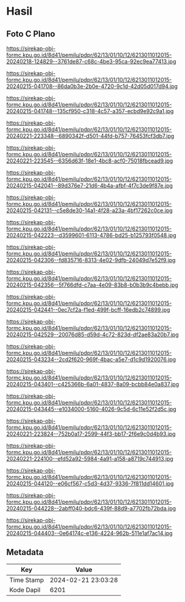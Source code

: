 # Hasil

## Foto C Plano

https://sirekap-obj-formc.kpu.go.id/8d41/pemilu/pdpr/62/13/01/10/12/6213011012015-20240218-124829--3761de87-c68c-4be3-95ca-92ec9ea77413.jpg

https://sirekap-obj-formc.kpu.go.id/8d41/pemilu/pdpr/62/13/01/10/12/6213011012015-20240215-041708--86da0b3e-2b0e-4720-9c1d-42d05d017d94.jpg

https://sirekap-obj-formc.kpu.go.id/8d41/pemilu/pdpr/62/13/01/10/12/6213011012015-20240215-041748--135cf950-c318-4c57-a357-ecbd9e92c9a1.jpg

https://sirekap-obj-formc.kpu.go.id/8d41/pemilu/pdpr/62/13/01/10/12/6213011012015-20240221-223348--6890342f-d501-44fd-b757-76453fcf3db7.jpg

https://sirekap-obj-formc.kpu.go.id/8d41/pemilu/pdpr/62/13/01/10/12/6213011012015-20240221-223545--6356d63f-18e1-4bc8-acf0-75018fbcead9.jpg

https://sirekap-obj-formc.kpu.go.id/8d41/pemilu/pdpr/62/13/01/10/12/6213011012015-20240215-042041--89d376e7-21d6-4b4a-afbf-4f7c3de9f87e.jpg

https://sirekap-obj-formc.kpu.go.id/8d41/pemilu/pdpr/62/13/01/10/12/6213011012015-20240215-042131--c5e8de30-14a1-4f28-a23a-4bf17262c0ce.jpg

https://sirekap-obj-formc.kpu.go.id/8d41/pemilu/pdpr/62/13/01/10/12/6213011012015-20240215-042223--d3599601-6113-4786-bd25-b125793f0548.jpg

https://sirekap-obj-formc.kpu.go.id/8d41/pemilu/pdpr/62/13/01/10/12/6213011012015-20240215-042306--fd835716-8313-4e02-9dfb-24049d7e52f9.jpg

https://sirekap-obj-formc.kpu.go.id/8d41/pemilu/pdpr/62/13/01/10/12/6213011012015-20240215-042356--5f766dfd-c7aa-4e09-83b8-b0b3b9c4bebb.jpg

https://sirekap-obj-formc.kpu.go.id/8d41/pemilu/pdpr/62/13/01/10/12/6213011012015-20240215-042441--0ec7cf2a-f1ed-499f-bcff-16edb2c74899.jpg

https://sirekap-obj-formc.kpu.go.id/8d41/pemilu/pdpr/62/13/01/10/12/6213011012015-20240215-042529--20076d85-d59d-4c72-823d-df2ae83a20b7.jpg

https://sirekap-obj-formc.kpu.go.id/8d41/pemilu/pdpr/62/13/01/10/12/6213011012015-20240215-043234--2cd2f620-969f-4bac-a5e7-d1c9d1920076.jpg

https://sirekap-obj-formc.kpu.go.id/8d41/pemilu/pdpr/62/13/01/10/12/6213011012015-20240215-043401--c425366b-6a01-4837-8a09-bcbb84e0a837.jpg

https://sirekap-obj-formc.kpu.go.id/8d41/pemilu/pdpr/62/13/01/10/12/6213011012015-20240215-043445--e1034000-5160-4026-9c5d-6c11e52f2d5c.jpg

https://sirekap-obj-formc.kpu.go.id/8d41/pemilu/pdpr/62/13/01/10/12/6213011012015-20240221-223824--752b0a17-2599-44f3-bb17-2f6e9c0d4b93.jpg

https://sirekap-obj-formc.kpu.go.id/8d41/pemilu/pdpr/62/13/01/10/12/6213011012015-20240221-224100--efd52a92-5984-4a91-a158-a8719c744913.jpg

https://sirekap-obj-formc.kpu.go.id/8d41/pemilu/pdpr/62/13/01/10/12/6213011012015-20240215-044120--e06cf567-c5d3-4d37-9336-7f811dd14601.jpg

https://sirekap-obj-formc.kpu.go.id/8d41/pemilu/pdpr/62/13/01/10/12/6213011012015-20240215-044228--2abff040-bdc6-439f-88d9-a7702fb72bda.jpg

https://sirekap-obj-formc.kpu.go.id/8d41/pemilu/pdpr/62/13/01/10/12/6213011012015-20240215-044403--0e64174c-e136-4224-962b-511e1af7ac14.jpg


## Metadata

| Key        | Value               |
| ---------- | ------------------- |
| Time Stamp | 2024-02-21 23:03:28 |
| Kode Dapil | 6201                |



